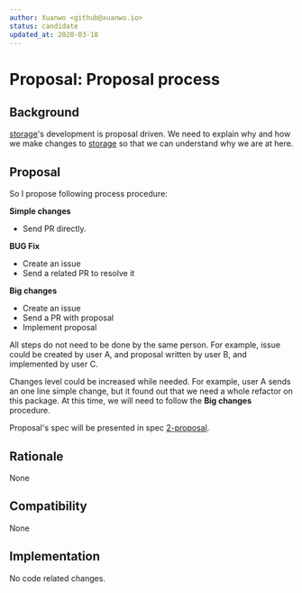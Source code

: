 ```yaml
---
author: Xuanwo <github@xuanwo.io>
status: candidate
updated_at: 2020-03-18
---
```


# Proposal: Proposal process

## Background

[storage]'s development is proposal driven. We need to explain why and how we make changes to [storage] so that we can understand why we are at here.

## Proposal

So I propose following process procedure:

**Simple changes**

- Send PR directly.

**BUG Fix**

- Create an issue 
- Send a related PR to resolve it

**Big changes**

- Create an issue
- Send a PR with proposal
- Implement proposal

All steps do not need to be done by the same person. For example, issue could be created by user A, and proposal written by user B, and implemented by user C. 

Changes level could be increased while needed. For example, user A sends an one line simple change, but it found out that we need a whole refactor on this package. At this time, we will need to follow the **Big changes** procedure.

Proposal's spec will be presented in spec [2-proposal].

## Rationale

None

## Compatibility

None

## Implementation

No code related changes.

[storage]: https://github.com/Xuanwo/storage
[2-proposal]: ../spec/2-proposal.md